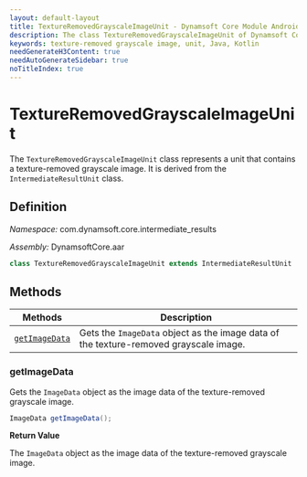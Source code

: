 ```yaml
---
layout: default-layout
title: TextureRemovedGrayscaleImageUnit - Dynamsoft Core Module Android Edition API Reference
description: The class TextureRemovedGrayscaleImageUnit of Dynamsoft Core Module represents a unit that contains a texture-removed grayscale image. It is derived from the IntermediateResultUnit class.
keywords: texture-removed grayscale image, unit, Java, Kotlin
needGenerateH3Content: true
needAutoGenerateSidebar: true
noTitleIndex: true
---
```


# TextureRemovedGrayscaleImageUnit

The `TextureRemovedGrayscaleImageUnit` class represents a unit that contains a texture-removed grayscale image. It is derived from the `IntermediateResultUnit` class.

## Definition

*Namespace:* com.dynamsoft.core.intermediate_results

*Assembly:* DynamsoftCore.aar

```java
class TextureRemovedGrayscaleImageUnit extends IntermediateResultUnit
```

## Methods

| Methods | Description |
| ------- | ----------- |
| [`getImageData`](#getimagedata) | Gets the `ImageData` object as the image data of the texture-removed grayscale image. |

### getImageData

Gets the `ImageData` object as the image data of the texture-removed grayscale image.

```java
ImageData getImageData();
```

**Return Value**

The `ImageData` object as the image data of the texture-removed grayscale  image.
